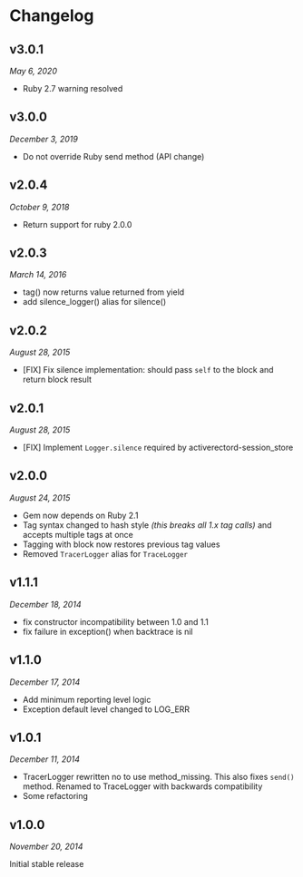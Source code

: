 # Changelog

## v3.0.1

*May 6, 2020*

- Ruby 2.7 warning resolved

## v3.0.0

*December 3, 2019*

- Do not override Ruby send method (API change)

## v2.0.4

*October 9, 2018*

* Return support for ruby 2.0.0

## v2.0.3

*March 14, 2016*

- tag() now returns value returned from yield
- add silence_logger() alias for silence()

## v2.0.2

*August 28, 2015*

* [FIX] Fix silence implementation: should pass `self` to the block and return block result

## v2.0.1

*August 28, 2015*

* [FIX] Implement `Logger.silence` required by activerectord-session_store

## v2.0.0

*August 24, 2015*

- Gem now depends on Ruby 2.1
- Tag syntax changed to hash style _(this breaks all 1.x tag calls)_ and accepts multiple tags at once
- Tagging with block now restores previous tag values
- Removed `TracerLogger` alias for `TraceLogger`

## v1.1.1

*December 18, 2014*

- fix constructor incompatibility between 1.0 and 1.1
- fix failure in exception() when backtrace is nil

## v1.1.0

*December 17, 2014*

- Add minimum reporting level logic
- Exception default level changed to LOG_ERR

## v1.0.1

*December 11, 2014*

- TracerLogger rewritten no to use method_missing. This also fixes `send()` method. 
  Renamed to TraceLogger with backwards compatibility
- Some refactoring

## v1.0.0

*November 20, 2014*

Initial stable release
